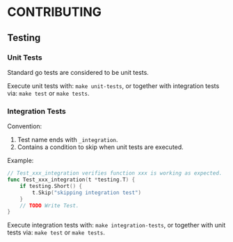 # CONTRIBUTING

## Testing

### Unit Tests

Standard go tests are considered to be unit tests.

Execute unit tests with: `make unit-tests`, or together with integration tests via: `make test` or `make
tests`.

### Integration Tests

Convention:

1. Test name ends with `_integration`.
1. Contains a condition to skip when unit tests are executed.

Example:

```go
// Test_xxx_integration verifies function xxx is working as expected.
func Test_xxx_integration(t *testing.T) {
    if testing.Short() {
        t.Skip("skipping integration test")
    }
    // TODO Write Test.
}
```

Execute integration tests with: `make integration-tests`, or together with unit tests via: `make test` or `make tests`.